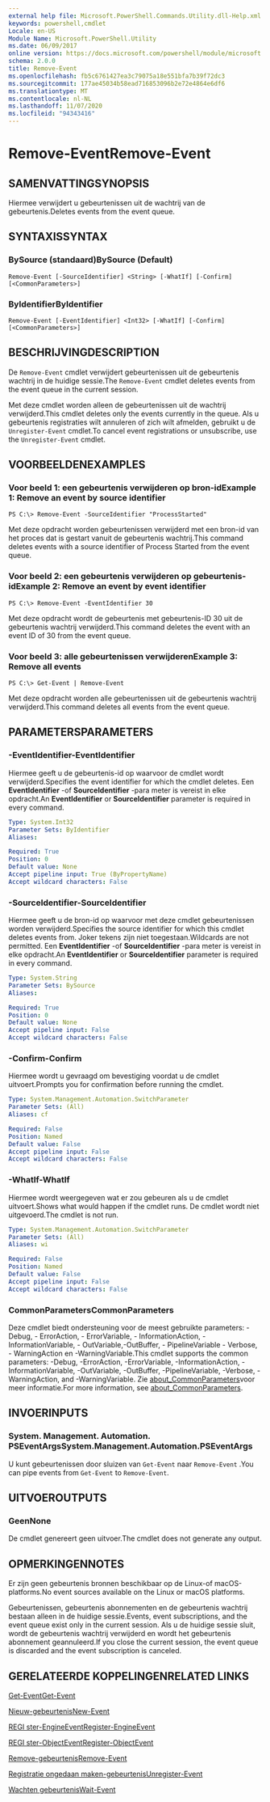 ```yaml
---
external help file: Microsoft.PowerShell.Commands.Utility.dll-Help.xml
keywords: powershell,cmdlet
Locale: en-US
Module Name: Microsoft.PowerShell.Utility
ms.date: 06/09/2017
online version: https://docs.microsoft.com/powershell/module/microsoft.powershell.utility/remove-event?view=powershell-6&WT.mc_id=ps-gethelp
schema: 2.0.0
title: Remove-Event
ms.openlocfilehash: fb5c6761427ea3c79075a18e551bfa7b39f72dc3
ms.sourcegitcommit: 177ae45034b58ead716853096b2e72e4864e6df6
ms.translationtype: MT
ms.contentlocale: nl-NL
ms.lasthandoff: 11/07/2020
ms.locfileid: "94343416"
---
```

# <span data-ttu-id="3a90b-103">Remove-Event</span><span class="sxs-lookup"><span data-stu-id="3a90b-103">Remove-Event</span></span>

## <span data-ttu-id="3a90b-104">SAMENVATTING</span><span class="sxs-lookup"><span data-stu-id="3a90b-104">SYNOPSIS</span></span>
<span data-ttu-id="3a90b-105">Hiermee verwijdert u gebeurtenissen uit de wachtrij van de gebeurtenis.</span><span class="sxs-lookup"><span data-stu-id="3a90b-105">Deletes events from the event queue.</span></span>

## <span data-ttu-id="3a90b-106">SYNTAXIS</span><span class="sxs-lookup"><span data-stu-id="3a90b-106">SYNTAX</span></span>

### <span data-ttu-id="3a90b-107">BySource (standaard)</span><span class="sxs-lookup"><span data-stu-id="3a90b-107">BySource (Default)</span></span>

```
Remove-Event [-SourceIdentifier] <String> [-WhatIf] [-Confirm] [<CommonParameters>]
```

### <span data-ttu-id="3a90b-108">ByIdentifier</span><span class="sxs-lookup"><span data-stu-id="3a90b-108">ByIdentifier</span></span>

```
Remove-Event [-EventIdentifier] <Int32> [-WhatIf] [-Confirm] [<CommonParameters>]
```

## <span data-ttu-id="3a90b-109">BESCHRIJVING</span><span class="sxs-lookup"><span data-stu-id="3a90b-109">DESCRIPTION</span></span>

<span data-ttu-id="3a90b-110">De `Remove-Event` cmdlet verwijdert gebeurtenissen uit de gebeurtenis wachtrij in de huidige sessie.</span><span class="sxs-lookup"><span data-stu-id="3a90b-110">The `Remove-Event` cmdlet deletes events from the event queue in the current session.</span></span>

<span data-ttu-id="3a90b-111">Met deze cmdlet worden alleen de gebeurtenissen uit de wachtrij verwijderd.</span><span class="sxs-lookup"><span data-stu-id="3a90b-111">This cmdlet deletes only the events currently in the queue.</span></span> <span data-ttu-id="3a90b-112">Als u gebeurtenis registraties wilt annuleren of zich wilt afmelden, gebruikt u de `Unregister-Event` cmdlet.</span><span class="sxs-lookup"><span data-stu-id="3a90b-112">To cancel event registrations or unsubscribe, use the `Unregister-Event` cmdlet.</span></span>

## <span data-ttu-id="3a90b-113">VOORBEELDEN</span><span class="sxs-lookup"><span data-stu-id="3a90b-113">EXAMPLES</span></span>

### <span data-ttu-id="3a90b-114">Voor beeld 1: een gebeurtenis verwijderen op bron-id</span><span class="sxs-lookup"><span data-stu-id="3a90b-114">Example 1: Remove an event by source identifier</span></span>

```
PS C:\> Remove-Event -SourceIdentifier "ProcessStarted"
```

<span data-ttu-id="3a90b-115">Met deze opdracht worden gebeurtenissen verwijderd met een bron-id van het proces dat is gestart vanuit de gebeurtenis wachtrij.</span><span class="sxs-lookup"><span data-stu-id="3a90b-115">This command deletes events with a source identifier of Process Started from the event queue.</span></span>

### <span data-ttu-id="3a90b-116">Voor beeld 2: een gebeurtenis verwijderen op gebeurtenis-id</span><span class="sxs-lookup"><span data-stu-id="3a90b-116">Example 2: Remove an event by event identifier</span></span>

```
PS C:\> Remove-Event -EventIdentifier 30
```

<span data-ttu-id="3a90b-117">Met deze opdracht wordt de gebeurtenis met gebeurtenis-ID 30 uit de gebeurtenis wachtrij verwijderd.</span><span class="sxs-lookup"><span data-stu-id="3a90b-117">This command deletes the event with an event ID of 30 from the event queue.</span></span>

### <span data-ttu-id="3a90b-118">Voor beeld 3: alle gebeurtenissen verwijderen</span><span class="sxs-lookup"><span data-stu-id="3a90b-118">Example 3: Remove all events</span></span>

```
PS C:\> Get-Event | Remove-Event
```

<span data-ttu-id="3a90b-119">Met deze opdracht worden alle gebeurtenissen uit de gebeurtenis wachtrij verwijderd.</span><span class="sxs-lookup"><span data-stu-id="3a90b-119">This command deletes all events from the event queue.</span></span>

## <span data-ttu-id="3a90b-120">PARAMETERS</span><span class="sxs-lookup"><span data-stu-id="3a90b-120">PARAMETERS</span></span>

### <span data-ttu-id="3a90b-121">-EventIdentifier</span><span class="sxs-lookup"><span data-stu-id="3a90b-121">-EventIdentifier</span></span>

<span data-ttu-id="3a90b-122">Hiermee geeft u de gebeurtenis-id op waarvoor de cmdlet wordt verwijderd.</span><span class="sxs-lookup"><span data-stu-id="3a90b-122">Specifies the event identifier for which the cmdlet deletes.</span></span> <span data-ttu-id="3a90b-123">Een **EventIdentifier** -of **SourceIdentifier** -para meter is vereist in elke opdracht.</span><span class="sxs-lookup"><span data-stu-id="3a90b-123">An **EventIdentifier** or **SourceIdentifier** parameter is required in every command.</span></span>

```yaml
Type: System.Int32
Parameter Sets: ByIdentifier
Aliases:

Required: True
Position: 0
Default value: None
Accept pipeline input: True (ByPropertyName)
Accept wildcard characters: False
```

### <span data-ttu-id="3a90b-124">-SourceIdentifier</span><span class="sxs-lookup"><span data-stu-id="3a90b-124">-SourceIdentifier</span></span>

<span data-ttu-id="3a90b-125">Hiermee geeft u de bron-id op waarvoor met deze cmdlet gebeurtenissen worden verwijderd.</span><span class="sxs-lookup"><span data-stu-id="3a90b-125">Specifies the source identifier for which this cmdlet deletes events from.</span></span> <span data-ttu-id="3a90b-126">Joker tekens zijn niet toegestaan.</span><span class="sxs-lookup"><span data-stu-id="3a90b-126">Wildcards are not permitted.</span></span> <span data-ttu-id="3a90b-127">Een **EventIdentifier** -of **SourceIdentifier** -para meter is vereist in elke opdracht.</span><span class="sxs-lookup"><span data-stu-id="3a90b-127">An **EventIdentifier** or **SourceIdentifier** parameter is required in every command.</span></span>

```yaml
Type: System.String
Parameter Sets: BySource
Aliases:

Required: True
Position: 0
Default value: None
Accept pipeline input: False
Accept wildcard characters: False
```

### <span data-ttu-id="3a90b-128">-Confirm</span><span class="sxs-lookup"><span data-stu-id="3a90b-128">-Confirm</span></span>

<span data-ttu-id="3a90b-129">Hiermee wordt u gevraagd om bevestiging voordat u de cmdlet uitvoert.</span><span class="sxs-lookup"><span data-stu-id="3a90b-129">Prompts you for confirmation before running the cmdlet.</span></span>

```yaml
Type: System.Management.Automation.SwitchParameter
Parameter Sets: (All)
Aliases: cf

Required: False
Position: Named
Default value: False
Accept pipeline input: False
Accept wildcard characters: False
```

### <span data-ttu-id="3a90b-130">-WhatIf</span><span class="sxs-lookup"><span data-stu-id="3a90b-130">-WhatIf</span></span>

<span data-ttu-id="3a90b-131">Hiermee wordt weergegeven wat er zou gebeuren als u de cmdlet uitvoert.</span><span class="sxs-lookup"><span data-stu-id="3a90b-131">Shows what would happen if the cmdlet runs.</span></span> <span data-ttu-id="3a90b-132">De cmdlet wordt niet uitgevoerd.</span><span class="sxs-lookup"><span data-stu-id="3a90b-132">The cmdlet is not run.</span></span>

```yaml
Type: System.Management.Automation.SwitchParameter
Parameter Sets: (All)
Aliases: wi

Required: False
Position: Named
Default value: False
Accept pipeline input: False
Accept wildcard characters: False
```

### <span data-ttu-id="3a90b-133">CommonParameters</span><span class="sxs-lookup"><span data-stu-id="3a90b-133">CommonParameters</span></span>

<span data-ttu-id="3a90b-134">Deze cmdlet biedt ondersteuning voor de meest gebruikte parameters: -Debug, - ErrorAction, - ErrorVariable, - InformationAction, -InformationVariable, - OutVariable,-OutBuffer, - PipelineVariable - Verbose, - WarningAction en -WarningVariable.</span><span class="sxs-lookup"><span data-stu-id="3a90b-134">This cmdlet supports the common parameters: -Debug, -ErrorAction, -ErrorVariable, -InformationAction, -InformationVariable, -OutVariable, -OutBuffer, -PipelineVariable, -Verbose, -WarningAction, and -WarningVariable.</span></span> <span data-ttu-id="3a90b-135">Zie [about_CommonParameters](https://go.microsoft.com/fwlink/?LinkID=113216)voor meer informatie.</span><span class="sxs-lookup"><span data-stu-id="3a90b-135">For more information, see [about_CommonParameters](https://go.microsoft.com/fwlink/?LinkID=113216).</span></span>

## <span data-ttu-id="3a90b-136">INVOER</span><span class="sxs-lookup"><span data-stu-id="3a90b-136">INPUTS</span></span>

### <span data-ttu-id="3a90b-137">System. Management. Automation. PSEventArgs</span><span class="sxs-lookup"><span data-stu-id="3a90b-137">System.Management.Automation.PSEventArgs</span></span>

<span data-ttu-id="3a90b-138">U kunt gebeurtenissen door sluizen van `Get-Event` naar `Remove-Event` .</span><span class="sxs-lookup"><span data-stu-id="3a90b-138">You can pipe events from `Get-Event` to `Remove-Event`.</span></span>

## <span data-ttu-id="3a90b-139">UITVOER</span><span class="sxs-lookup"><span data-stu-id="3a90b-139">OUTPUTS</span></span>

### <span data-ttu-id="3a90b-140">Geen</span><span class="sxs-lookup"><span data-stu-id="3a90b-140">None</span></span>

<span data-ttu-id="3a90b-141">De cmdlet genereert geen uitvoer.</span><span class="sxs-lookup"><span data-stu-id="3a90b-141">The cmdlet does not generate any output.</span></span>

## <span data-ttu-id="3a90b-142">OPMERKINGEN</span><span class="sxs-lookup"><span data-stu-id="3a90b-142">NOTES</span></span>

<span data-ttu-id="3a90b-143">Er zijn geen gebeurtenis bronnen beschikbaar op de Linux-of macOS-platforms.</span><span class="sxs-lookup"><span data-stu-id="3a90b-143">No event sources available on the Linux or macOS platforms.</span></span>

<span data-ttu-id="3a90b-144">Gebeurtenissen, gebeurtenis abonnementen en de gebeurtenis wachtrij bestaan alleen in de huidige sessie.</span><span class="sxs-lookup"><span data-stu-id="3a90b-144">Events, event subscriptions, and the event queue exist only in the current session.</span></span> <span data-ttu-id="3a90b-145">Als u de huidige sessie sluit, wordt de gebeurtenis wachtrij verwijderd en wordt het gebeurtenis abonnement geannuleerd.</span><span class="sxs-lookup"><span data-stu-id="3a90b-145">If you close the current session, the event queue is discarded and the event subscription is canceled.</span></span>

## <span data-ttu-id="3a90b-146">GERELATEERDE KOPPELINGEN</span><span class="sxs-lookup"><span data-stu-id="3a90b-146">RELATED LINKS</span></span>

[<span data-ttu-id="3a90b-147">Get-Event</span><span class="sxs-lookup"><span data-stu-id="3a90b-147">Get-Event</span></span>](Get-Event.md)

[<span data-ttu-id="3a90b-148">Nieuw-gebeurtenis</span><span class="sxs-lookup"><span data-stu-id="3a90b-148">New-Event</span></span>](New-Event.md)

[<span data-ttu-id="3a90b-149">REGI ster-EngineEvent</span><span class="sxs-lookup"><span data-stu-id="3a90b-149">Register-EngineEvent</span></span>](Register-EngineEvent.md)

[<span data-ttu-id="3a90b-150">REGI ster-ObjectEvent</span><span class="sxs-lookup"><span data-stu-id="3a90b-150">Register-ObjectEvent</span></span>](Register-ObjectEvent.md)

[<span data-ttu-id="3a90b-151">Remove-gebeurtenis</span><span class="sxs-lookup"><span data-stu-id="3a90b-151">Remove-Event</span></span>](Remove-Event.md)

[<span data-ttu-id="3a90b-152">Registratie ongedaan maken-gebeurtenis</span><span class="sxs-lookup"><span data-stu-id="3a90b-152">Unregister-Event</span></span>](Unregister-Event.md)

[<span data-ttu-id="3a90b-153">Wachten gebeurtenis</span><span class="sxs-lookup"><span data-stu-id="3a90b-153">Wait-Event</span></span>](Wait-Event.md)
